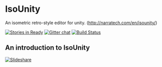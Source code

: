 IsoUnity
========

An isometric retro-style editor for unity. (http://narratech.com/en/isounity/)

[![Stories in Ready](https://badge.waffle.io/victormafire/isounity.png?label=ready&title=Ready)](https://waffle.io/victormafire/isounity)
[![Gitter chat](https://badges.gitter.im/gitterHQ/gitter.png)](https://gitter.im/IsoUnity/Lobby)
[![Build Status](https://travis-ci.org/Victorma/IsoUnity.svg?branch=master)](https://travis-ci.org/Victorma/IsoUnity)

An introduction to IsoUnity
--------

[![Slideshare](http://i214.photobucket.com/albums/cc172/victormafire/preview.png)](https://es.slideshare.net/VctorManuelPrezColad/isounity-a-retroisometric-toolkit-for-unity)
